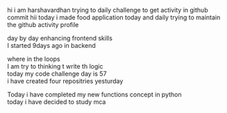    hi i am harshavardhan  trying to daily challenge to get activity in github commit
 hii today i made food application 
today and daily trying to maintain the github activity profile     
           
   day by day enhancing frontend skills     
    I started 9days ago in backend  
             
   where in the loops        
   I am try to thinking t write th logic    
    today my code challenge day is 57      
      i have   created four repositries yesturday
     
 Today i have completed my new functions concept in python  
 today i have decided to study mca 
 
